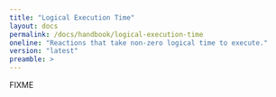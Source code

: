```yaml
---
title: "Logical Execution Time"
layout: docs
permalink: /docs/handbook/logical-execution-time
oneline: "Reactions that take non-zero logical time to execute."
version: "latest"
preamble: >
---
```


FIXME
